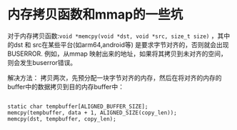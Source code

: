 # 内存拷贝函数和mmap的一些坑

对于内存拷贝函数:```void *memcpy(void *dst, void *src, size_t size)``` ，其中的dst 和 src在某些平台(如arm64,android等) 是要求字节对齐的，否则就会出现BUSERROR.
例如，从mmap 映射出来的地址，如果将其拷贝到未对齐的空间，则会发生buserror错误。

解决方法：
拷贝两次，先预分配一块字节对齐的内存，然后在将对齐的内存的buffer中的数据拷贝到目的内存buffer中：
```

static char tempbuffer[ALIGNED_BUFFER_SIZE];
memcpy(tempbuffer, data + 1, ALIGNED_SIZE(copy_len));
memcpy(dst, tempbuffer, copy_len);

```
